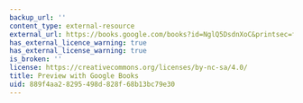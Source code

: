 ```yaml
---
backup_url: ''
content_type: external-resource
external_url: https://books.google.com/books?id=NglQ5DsdnXoC&printsec=frontcover#v=onepage&q&f=false
has_external_licence_warning: true
has_external_license_warning: true
is_broken: ''
license: https://creativecommons.org/licenses/by-nc-sa/4.0/
title: Preview with Google Books
uid: 889f4aa2-8295-498d-828f-68b13bc79e30
---
```

